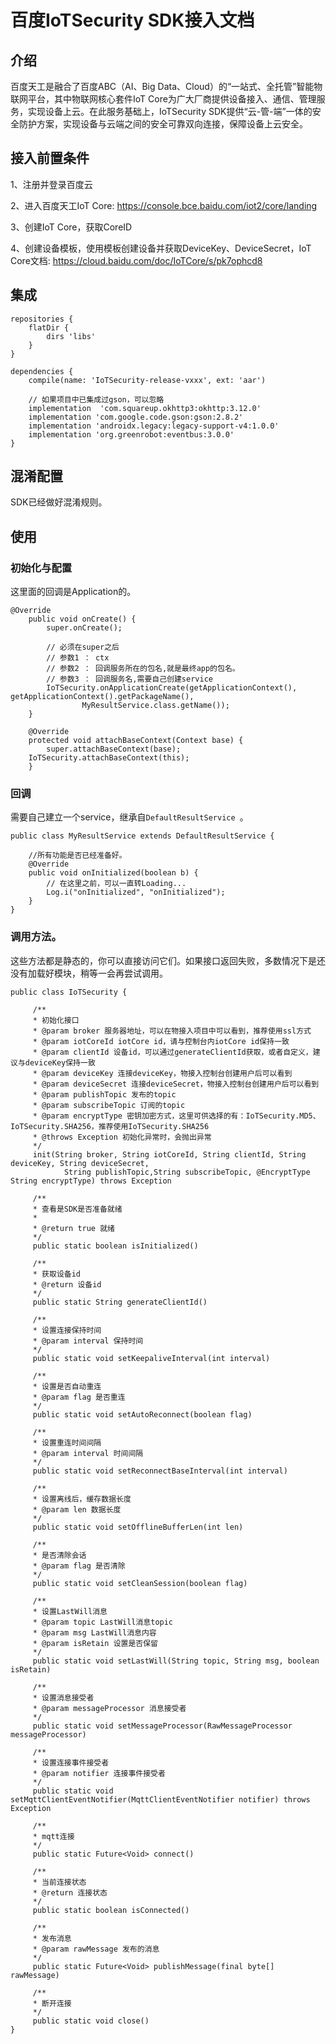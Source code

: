 # 百度IoTSecurity SDK接入文档

## 介绍
百度天工是融合了百度ABC（AI、Big Data、Cloud）的“一站式、全托管”智能物联网平台，其中物联网核心套件IoT Core为广大厂商提供设备接入、通信、管理服务，实现设备上云。在此服务基础上，IoTSecurity SDK提供“云-管-端”一体的安全防护方案，实现设备与云端之间的安全可靠双向连接，保障设备上云安全。

## 接入前置条件
1、注册并登录百度云

2、进入百度天工IoT Core: https://console.bce.baidu.com/iot2/core/landing

3、创建IoT Core，获取CoreID

4、创建设备模板，使用模板创建设备并获取DeviceKey、DeviceSecret，IoT Core文档: https://cloud.baidu.com/doc/IoTCore/s/pk7ophcd8

## 集成
```
repositories {
    flatDir {
        dirs 'libs'
    }
}

dependencies {
    compile(name: 'IoTSecurity-release-vxxx', ext: 'aar')

    // 如果项目中已集成过gson，可以忽略
    implementation  'com.squareup.okhttp3:okhttp:3.12.0'
    implementation 'com.google.code.gson:gson:2.8.2'
    implementation 'androidx.legacy:legacy-support-v4:1.0.0'
    implementation 'org.greenrobot:eventbus:3.0.0'
}
```

## 混淆配置
SDK已经做好混淆规则。


## 使用

### 初始化与配置
这里面的回调是Application的。
```
@Override
    public void onCreate() {
        super.onCreate();
        
		// 必须在super之后
		// 参数1 ： ctx
		// 参数2 ： 回调服务所在的包名,就是最终app的包名。
		// 参数3 ： 回调服务名,需要自己创建service
        IoTSecurity.onApplicationCreate(getApplicationContext(), getApplicationContext().getPackageName(),
                MyResultService.class.getName());
    }

    @Override
    protected void attachBaseContext(Context base) {
        super.attachBaseContext(base);
	IoTSecurity.attachBaseContext(this);
    }
```

### 回调
需要自己建立一个service，继承自`DefaultResultService `。
```
public class MyResultService extends DefaultResultService {

    //所有功能是否已经准备好。
    @Override
    public void onInitialized(boolean b) {
    	// 在这里之前，可以一直转Loading...
        Log.i("onInitialized", "onInitialized");
    }
}
```


### 调用方法。
这些方法都是静态的，你可以直接访问它们。如果接口返回失败，多数情况下是还没有加载好模块，稍等一会再尝试调用。
```
public class IoTSecurity {

     /**
     * 初始化接口
     * @param broker 服务器地址，可以在物接入项目中可以看到，推荐使用ssl方式
     * @param iotCoreId iotCore id，请与控制台内iotCore id保持一致
     * @param clientId 设备id，可以通过generateClientId获取，或者自定义，建议与deviceKey保持一致
     * @param deviceKey 连接deviceKey，物接入控制台创建用户后可以看到
     * @param deviceSecret 连接deviceSecret，物接入控制台创建用户后可以看到
     * @param publishTopic 发布的topic
     * @param subscribeTopic 订阅的topic
     * @param encryptType 密钥加密方式，这里可供选择的有：IoTSecurity.MD5、IoTSecurity.SHA256，推荐使用IoTSecurity.SHA256
     * @throws Exception 初始化异常时，会抛出异常
     */
     init(String broker, String iotCoreId, String clientId, String deviceKey, String deviceSecret, 
            String publishTopic,String subscribeTopic, @EncryptType String encryptType) throws Exception

     /**
     * 查看是SDK是否准备就绪
     *
     * @return true 就绪
     */
     public static boolean isInitialized()

     /**
     * 获取设备id
     * @return 设备id
     */
     public static String generateClientId()

     /**
     * 设置连接保持时间
     * @param interval 保持时间
     */
     public static void setKeepaliveInterval(int interval)

     /**
     * 设置是否自动重连
     * @param flag 是否重连
     */
     public static void setAutoReconnect(boolean flag)

     /**
     * 设置重连时间间隔
     * @param interval 时间间隔
     */
     public static void setReconnectBaseInterval(int interval)

     /**
     * 设置离线后，缓存数据长度
     * @param len 数据长度
     */
     public static void setOfflineBufferLen(int len)

     /**
     * 是否清除会话
     * @param flag 是否清除
     */
     public static void setCleanSession(boolean flag) 

     /**
     * 设置LastWill消息
     * @param topic LastWill消息topic
     * @param msg LastWill消息内容
     * @param isRetain 设置是否保留
     */
     public static void setLastWill(String topic, String msg, boolean isRetain)

     /**
     * 设置消息接受者
     * @param messageProcessor 消息接受者
     */
     public static void setMessageProcessor(RawMessageProcessor messageProcessor)

     /**
     * 设置连接事件接受者
     * @param notifier 连接事件接受者
     */
     public static void setMqttClientEventNotifier(MqttClientEventNotifier notifier) throws Exception

     /**
     * mqtt连接
     */
     public static Future<Void> connect()

     /**
     * 当前连接状态
     * @return 连接状态
     */
     public static boolean isConnected()

     /**
     * 发布消息
     * @param rawMessage 发布的消息
     */
     public static Future<Void> publishMessage(final byte[] rawMessage)

     /**
     * 断开连接
     */
     public static void close()
}
    
```



